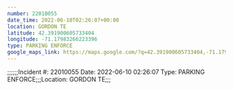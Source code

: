 ```yaml
---
number: 22010055
date_time: 2022-06-10T02:26:07+00:00
location: GORDON TE
latitude: 42.391900605733404
longitude: -71.17983266223396
type: PARKING ENFORCE
google_maps_link: https://maps.google.com/?q=42.391900605733404,-71.17983266223396
---
```


;;;;;;Incident #: 22010055  Date: 2022-06-10 02:26:07   Type: PARKING ENFORCE;;;Location: GORDON TE;;;
